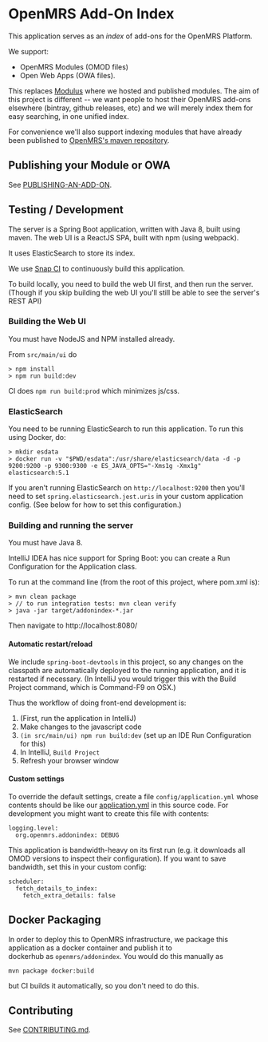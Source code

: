 # OpenMRS Add-On Index

This application serves as an _index_ of add-ons for the OpenMRS Platform.

We support:

* OpenMRS Modules (OMOD files)
* Open Web Apps (OWA files).
 
This replaces [Modulus](http://github.com/openmrs/openmrs-contrib-modulus) where we hosted and published modules. The 
aim of this project is different -- we want people to host their OpenMRS add-ons elsewhere (bintray, github releases, etc)
and we will merely index them for easy searching, in one unified index.
    
For convenience we'll also support indexing modules that have already been published to [OpenMRS's maven 
repository](http://mavenrepo.openmrs.org/).

## Publishing your Module or OWA

See [PUBLISHING-AN-ADD-ON](PUBLISHING-AN-ADD-ON.md).

## Testing / Development

The server is a Spring Boot application, written with Java 8, built using maven. The web UI is a ReactJS SPA, built 
with npm (using webpack).

It uses ElasticSearch to store its index.

We use [Snap CI](https://app.snap-ci.com/openmrs/openmrs-contrib-addonindex) to continuously build this application.  

To build locally, you need to build the web UI first, and then run the server. (Though if you skip building the web UI 
you'll still be able to see the server's REST API)

### Building the Web UI

You must have NodeJS and NPM installed already.

From `src/main/ui` do

    > npm install
    > npm run build:dev
   
CI does `npm run build:prod` which minimizes js/css.

### ElasticSearch

You need to be running ElasticSearch to run this application. To run this using Docker, do:

	> mkdir esdata
    > docker run -v "$PWD/esdata":/usr/share/elasticsearch/data -d -p 9200:9200 -p 9300:9300 -e ES_JAVA_OPTS="-Xms1g -Xmx1g" elasticsearch:5.1

If you aren't running ElasticSearch on `http://localhost:9200` then you'll need to set `spring.elasticsearch.jest.uris` in
 your custom application config. (See below for how to set this configuration.) 

### Building and running the server

You must have Java 8.

IntelliJ IDEA has nice support for Spring Boot: you can create a Run Configuration for the Application class. 

To run at the command line (from the root of this project, where pom.xml is):

    > mvn clean package
    > // to run integration tests: mvn clean verify
    > java -jar target/addonindex-*.jar
    
Then navigate to http://localhost:8080/

#### Automatic restart/reload

We include `spring-boot-devtools` in this project, so any changes on the classpath are automatically deployed to the 
running application, and it is restarted if necessary. (In IntelliJ you would trigger this with the Build Project 
command, which is Command-F9 on OSX.)

Thus the workflow of doing front-end development is:
  
1. (First, run the application in IntelliJ)
1. Make changes to the javascript code
1. `(in src/main/ui) npm run build:dev` (set up an IDE Run Configuration for this)
1. In IntelliJ, `Build Project`
1. Refresh your browser window

#### Custom settings

To override the default settings, create a file `config/application.yml` whose contents should be like our
[application.yml](src/main/resources/application.yml) in this source code. For development you might want to create 
this file with contents:

    logging.level:
      org.openmrs.addonindex: DEBUG
      

This application is bandwidth-heavy on its first run (e.g. it downloads all OMOD versions to inspect their configuration).
 If you want to save bandwidth, set this in your custom config:
 
    scheduler:
      fetch_details_to_index:
        fetch_extra_details: false
 
## Docker Packaging

In order to deploy this to OpenMRS infrastructure, we package this application as a docker container and publish it to  
dockerhub as `openmrs/addonindex`. You would do this manually as

    mvn package docker:build
    
but CI builds it automatically, so you don't need to do this. 

## Contributing

See [CONTRIBUTING.md](CONTRIBUTING.md).